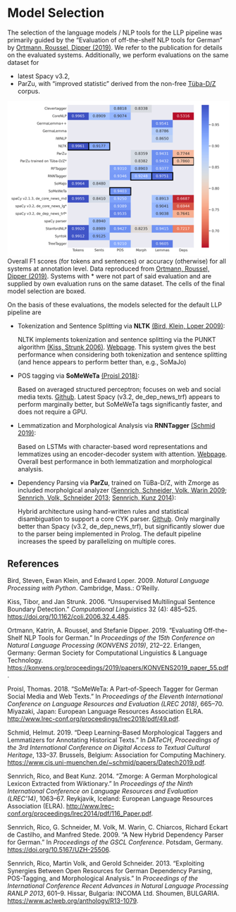 # Model Selection

The selection of the language models / NLP tools for the LLP pipeline was primarily guided by the “Evaluation of off-the-shelf NLP tools for German” by [Ortmann, Roussel, Dipper (2019)](#ref-ortmann_evaluating_2019). We refer to the publication for details on the evaluated systems. Additionally, we perform evaluations on the same dataset for 

- latest Spacy v3.2,
- ParZu, with “improved statistic” derived from the non-free [Tüba-D/Z](https://uni-tuebingen.de/en/faculties/faculty-of-humanities/departments/modern-languages/department-of-linguistics/chairs/general-and-computational-linguistics/ressources/corpora/tueba-dz/) corpus.

![](accplot_new.png)
Overall F1 scores (for tokens and sentences) or accuracy (otherwise) for all systems at annotation level. Data reproduced from [Ortmann, Roussel, Dipper (2019)](#ref-ortmann_evaluating_2019). Systems with * were not part of said evaluation and are supplied by own evaluation runs on the same dataset. The cells of the final model selection are boxed.

On the basis of these evaluations, the models selected for the default LLP pipeline are

* Tokenization and Sentence Splitting via **NLTK** [(Bird, Klein, Loper 2009)](#ref-bird_natural_2009):

  NLTK implements tokenization and sentence splitting via the PUNKT algorithm [(Kiss, Strunk 2006)](#ref-kiss_unsupervised_2006). [Webpage](https://www.nltk.org/_modules/nltk/tokenize/punkt.html). This system gives the best performance when considering both tokenization and sentence splitting (and hence appears to perform better than, e.g., SoMaJo)


* POS tagging via **SoMeWeTa** [(Proisl 2018)](#ref-proisl_someweta_2018):

  Based on averaged structured perceptron; focuses on web and social media texts. [Github](https://github.com/tsproisl/SoMeWeTa). Latest Spacy (v3.2, de_dep_news_trf) appears to perform marginally better, but SoMeWeTa tags significantly faster, and does not require a GPU.

 
* Lemmatization and Morphological Analysis via **RNNTagger** [(Schmid 2019)](#ref-schmid_deep_2019):

  Based on LSTMs with character-based word representations and lemmatizes using an encoder-decoder system with attention. [Webpage](https://www.cis.uni-muenchen.de/~schmid/tools/RNNTagger/). Overall best performance in both lemmatization and morphological analysis.


* Dependency Parsing via **ParZu**, trained on TüBa-D/Z, with Zmorge as included morpholgical analyzer ([Sennrich, Schneider, Volk, Warin 2009](#ref-sennrich_new_2009); [Sennrich, Volk, Schneider 2013](#ref-sennrich_exploiting_2013); [Sennrich, Kunz 2014](#ref-sennrich_zmorge_2014)):

  Hybrid architecture using hand-written rules and statistical disambiguation to support a core CYK parser.
  [Github](https://github.com/rsennrich/ParZu). Only marginally better than Spacy (v3.2, de_dep_news_trf), but significantly slower due to the parser being implemented in Prolog. The default pipeline increases the speed by parallelizing on multiple cores.

## References

<div id="ref-bird_natural_2009" class="csl-entry" role="doc-biblioentry">

Bird, Steven, Ewan Klein, and Edward Loper. 2009. <em>Natural Language Processing with Python</em>. Cambridge, Mass.: O’Reilly.

</div>
<div id="ref-kiss_unsupervised_2006" class="csl-entry" role="doc-biblioentry">

Kiss, Tibor, and Jan Strunk. 2006. <span>“Unsupervised Multilingual Sentence Boundary Detection.”</span> <em>Computational Linguistics</em> 32 (4): 485–525. <a href="https://doi.org/10.1162/coli.2006.32.4.485">https://doi.org/10.1162/coli.2006.32.4.485</a>.

</div>
<div id="ref-ortmann_evaluating_2019" class="csl-entry" role="doc-biblioentry">

Ortmann, Katrin, A. Roussel, and Stefanie Dipper. 2019. <span>“Evaluating Off-the-Shelf <span>NLP</span> Tools for German.”</span> In <em>Proceedings of the 15th Conference on Natural Language Processing (<span>KONVENS</span> 2019)</em>, 212–22. Erlangen, Germany: German Society for Computational Linguistics &amp; Language Technology. <a href="https://konvens.org/proceedings/2019/papers/KONVENS2019_paper_55.pdf">https://konvens.org/proceedings/2019/papers/KONVENS2019_paper_55.pdf</a>.

</div>
<div id="ref-proisl_someweta_2018" class="csl-entry" role="doc-biblioentry">

Proisl, Thomas. 2018. <span>“<span>SoMeWeTa</span>: A Part-of-Speech Tagger for German Social Media and Web Texts.”</span> In <em>Proceedings of the Eleventh International Conference on Language Resources and Evaluation (<span>LREC</span> 2018)</em>, 665–70. Miyazaki, Japan: European Language Resources Association <span>ELRA</span>. <a href="http://www.lrec-conf.org/proceedings/lrec2018/pdf/49.pdf">http://www.lrec-conf.org/proceedings/lrec2018/pdf/49.pdf</a>.

</div>
<div id="ref-schmid_deep_2019" class="csl-entry" role="doc-biblioentry">

Schmid, Helmut. 2019. <span>“Deep Learning-Based Morphological Taggers and Lemmatizers for Annotating Historical Texts.”</span> In <em><span>DATeCH</span>, Proceedings of the 3rd International Conference on Digital Access to Textual Cultural Heritage</em>, 133–37. Brussels, Belgium: Association for Computing Machinery. <a href="https://www.cis.uni-muenchen.de/~schmid/papers/Datech2019.pdf">https://www.cis.uni-muenchen.de/~schmid/papers/Datech2019.pdf</a>.

</div>
<div id="ref-sennrich_zmorge_2014" class="csl-entry" role="doc-biblioentry">

Sennrich, Rico, and Beat Kunz. 2014. <span>“Zmorge: A German Morphological Lexicon Extracted from Wiktionary.”</span> In <em>Proceedings of the Ninth International Conference on Language Resources and Evaluation (<span>LREC</span>’14)</em>, 1063–67. Reykjavik, Iceland: European Language Resources Association (<span>ELRA</span>). <a href="http://www.lrec-conf.org/proceedings/lrec2014/pdf/116_Paper.pdf">http://www.lrec-conf.org/proceedings/lrec2014/pdf/116_Paper.pdf</a>.

</div>
<div id="ref-sennrich_new_2009" class="csl-entry" role="doc-biblioentry">

Sennrich, Rico, G. Schneider, M. Volk, M. Warin, C. Chiarcos, Richard Eckart de Castilho, and Manfred Stede. 2009. <span>“A New Hybrid Dependency Parser for German.”</span> In <em>Proceedings of the <span>GSCL</span> Conference</em>. Potsdam, Germany. <a href="https://doi.org/10.5167/UZH-25506">https://doi.org/10.5167/UZH-25506</a>.

</div>
<div id="ref-sennrich_exploiting_2013" class="csl-entry" role="doc-biblioentry">

Sennrich, Rico, Martin Volk, and Gerold Schneider. 2013. <span>“Exploiting Synergies Between Open Resources for German Dependency Parsing, <span>POS</span>-Tagging, and Morphological Analysis.”</span> In <em>Proceedings of the International Conference Recent Advances in Natural Language Processing <span>RANLP</span> 2013</em>, 601–9. Hissar, Bulgaria: <span>INCOMA</span> Ltd. Shoumen, <span>BULGARIA</span>. <a href="https://www.aclweb.org/anthology/R13-1079">https://www.aclweb.org/anthology/R13-1079</a>.

</div>

